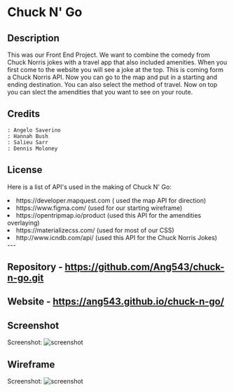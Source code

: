 # Chuck N' Go
## Description
This was our Front End Project.  We want to combine the comedy from Chuck Norris jokes with a travel app that also included amenities.  When you first come to the website you will see a joke at the top.  This is coming form a Chuck Norris API.  Now you can go to the map and put in a starting and ending destination.  You can also select the method of travel.  Now on top you can slect the amendities that you want to see on your route.

## Credits
    : Angelo Saverino
    : Hannah Bush
    : Salieu Sarr
    : Dennis Moloney

## License
Here is a list of API's used in the making of Chuck N' Go:
   <li>https://developer.mapquest.com ( used the map API for direction)</li>
   <li>https://www.figma.com/ (used for our starting wireframe)</li>
   <li>https://opentripmap.io/product (used this API for the amendities overlaying)</li>
   <li>https://materializecss.com/ (used for most of our CSS)</li>
   <li>http://www.icndb.com/api/ (used this API for the Chuck Norris Jokes)</li>
---

## Repository  -  https://github.com/Ang543/chuck-n-go.git

## Website - https://ang543.github.io/chuck-n-go/

## Screenshot
Screenshot: ![screenshot](https://github.com/Ang543/chuck-n-go/blob/feature/mapquest/assets/image/ChucknGo-screenshot.jpg)

## Wireframe
Screenshot: ![screenshot](https://github.com/Ang543/chuck-n-go/blob/feature/mapquest/assets/image/ChuckNgo%E2%80%93Figma.jpg)